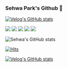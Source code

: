 ### Sehwa Park's Github 🐬

[![Velog's GitHub stats](https://velog-readme-stats.vercel.app/api/badge?name=wsd0811)](https://velog.io/@wsd0811)

<img src="https://img.shields.io/badge/React-61DAFB?style=flat-square&logo=react&logoColor=white"/>
<img src="https://img.shields.io/badge/NextJS-000000?style=flat-square&logo=nextdotjs&logoColor=white"/>
<img src="https://img.shields.io/badge/React Native-61DAFB?style=flat-square&logo=nextdotjs&logoColor=white"/>
<img src="https://img.shields.io/badge/Typescript-3178C6?style=flat-square&logo=typescript&logoColor=white"/>
<img src="https://img.shields.io/badge/Javascript-F7DF1E?style=flat-square&logo=javascript&logoColor=white"/>


![Sehwa's GitHub stats](https://github-readme-stats.vercel.app/api?username=sehwa811&show_icons=true&theme=radical)


[![Hits](https://hits.seeyoufarm.com/api/count/incr/badge.svg?url=https%3A%2F%2Fgithub.com%2Fsehwa811%2Fhit-counter&count_bg=%2359B2D7&title_bg=%23555555&icon=aiqfome.svg&icon_color=%23E7E7E7&title=hits&edge_flat=true)](https://hits.seeyoufarm.com)

[![Velog's GitHub stats](https://velog-readme-stats.vercel.app/api?name=wsd0811)](https://github.com/wsd0811/velog-readme-stats)

